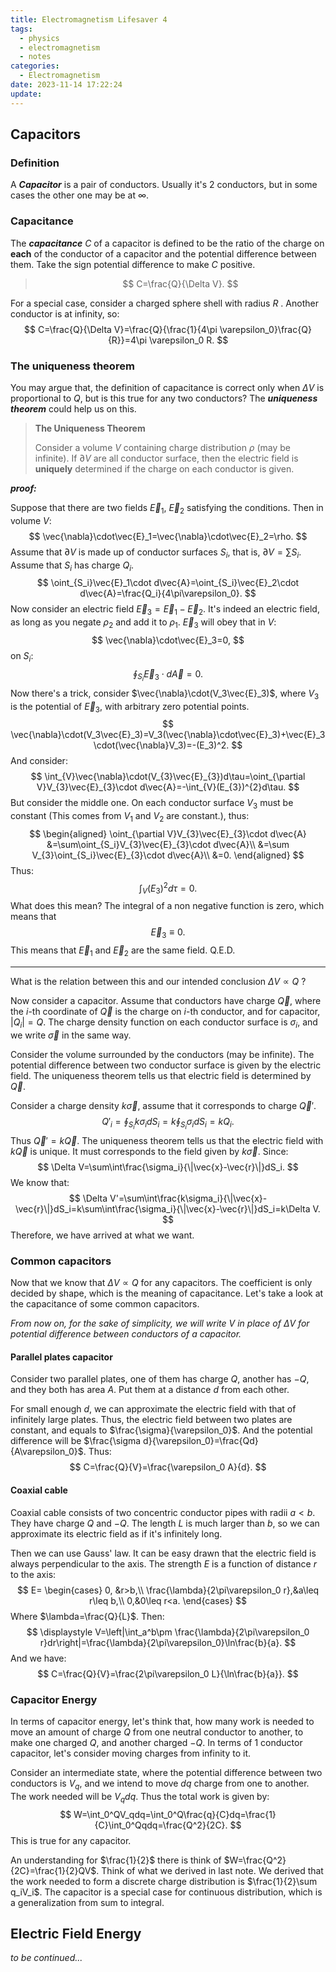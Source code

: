 ```yaml
---
title: Electromagnetism Lifesaver 4
tags:
  - physics
  - electromagnetism
  - notes
categories:
  - Electromagnetism
date: 2023-11-14 17:22:24
update:
---
```



## Capacitors

### Definition

A ***Capacitor*** is a pair of conductors. Usually it's 2 conductors, but in some cases the other one may be at $\infty$.

### Capacitance

The ***capacitance*** $C$ of a capacitor is defined to be the ratio of the charge on **each** of the conductor of a capacitor and the potential difference between them. Take the sign potential difference to make $C$ positive.

> $$
> C=\frac{Q}{\Delta V}.
> $$

<!-- more -->

For a special case, consider a charged sphere shell with radius $R$ . Another conductor is at infinity, so:
$$
C=\frac{Q}{\Delta V}=\frac{Q}{\frac{1}{4\pi \varepsilon_0}\frac{Q}{R}}=4\pi \varepsilon_0 R.
$$

### The uniqueness theorem

You may argue that, the definition of capacitance is correct only when $\Delta V$ is proportional to $Q$, but is this true for any two conductors? The ***uniqueness theorem*** could help us on this.

> **The Uniqueness Theorem**
>
> Consider a volume $V$ containing charge distribution $\rho$ (may be infinite). If $\partial V$ are all conductor surface, then the electric field is **uniquely** determined if the charge on each conductor is given.

***proof:***

Suppose that there are two fields $\vec{E}_1$, $\vec{E}_2$ satisfying the conditions. Then in volume $V$:
$$
\vec{\nabla}\cdot\vec{E}_1=\vec{\nabla}\cdot\vec{E}_2=\rho.
$$
Assume that $\partial V$ is made up of conductor surfaces $S_i$, that is, $\partial V=\sum S_i$. Assume that $S_i$ has charge $Q_i$.
$$
\oint_{S_i}\vec{E}_1\cdot d\vec{A}=\oint_{S_i}\vec{E}_2\cdot d\vec{A}=\frac{Q_i}{4\pi\varepsilon_0}.
$$
Now consider an electric field $\vec{E}_3=\vec{E}_1-\vec{E}_2$. It's indeed an electric field, as long as you negate $\rho_2$ and add it to $\rho_1$. $\vec{E}_3$ will obey that in $V$:
$$
\vec{\nabla}\cdot\vec{E}_3=0,
$$
on $S_i$:
$$
\oint_{S_i}\vec{E}_3\cdot d\vec{A}=0.
$$
Now there's a trick, consider $\vec{\nabla}\cdot(V_3\vec{E}_3)$, where $V_3$ is the potential of $\vec{E}_3$, with arbitrary zero potential points.
$$
\vec{\nabla}\cdot(V_3\vec{E}_3)=V_3(\vec{\nabla}\cdot\vec{E}_3)+\vec{E}_3\cdot(\vec{\nabla}V_3)=-(E_3)^2.
$$
And consider:
$$
\int_{V}\vec{\nabla}\cdot(V_{3}\vec{E}_{3})d\tau=\oint_{\partial V}V_{3}\vec{E}_{3}\cdot d\vec{A}=-\int_{V}(E_{3})^{2}d\tau.
$$
But consider the middle one. On each conductor surface $V_3$ must be constant (This comes from $V_1$ and $V_2$ are constant.), thus:
$$
\begin{aligned}
\oint_{\partial V}V_{3}\vec{E}_{3}\cdot d\vec{A}
&=\sum\oint_{S_i}V_{3}\vec{E}_{3}\cdot d\vec{A}\\
&=\sum V_{3}\oint_{S_i}\vec{E}_{3}\cdot d\vec{A}\\
&=0.
\end{aligned}
$$
Thus:
$$
\int_{V}(E_{3})^{2}d\tau=0.
$$
What does this mean? The integral of a non negative function is zero, which means that 
$$
\vec{E}_3\equiv 0.
$$
This means that $\vec{E}_1$ and $\vec{E}_2$ are the same field. Q.E.D.

-----

What is the relation between this and our intended conclusion $\Delta V\propto Q$ ? 

Now consider a capacitor. Assume that conductors have charge $\vec{Q}$, where the $i$-th coordinate of $\vec{Q}$ is the charge on $i$-th conductor, and for capacitor, $|Q_i|=Q$. The charge density function on each conductor surface is $\sigma_i$, and we write $\vec{\sigma}$ in the same way.

Consider the volume surrounded by the conductors (may be infinite). The potential difference between two conductor surface is given by the electric field. The uniqueness theorem tells us that electric field is determined by $\vec{Q}$. 

Consider a charge density $k\vec{\sigma}$, assume that it corresponds to charge $\vec{Q}'$.
$$
Q'_i=\oint_{S_i}k\sigma_idS_i=k\oint_{S_i}\sigma_idS_i=kQ_i.
$$
Thus $\vec{Q}'=k\vec{Q}$. The uniqueness theorem tells us that the electric field with $k\vec{Q}$ is unique. It must corresponds to the field given by $k\vec{\sigma}$. Since:
$$
\Delta V=\sum\int\frac{\sigma_i}{\|\vec{x}-\vec{r}\|}dS_i.
$$
We know that:
$$
\Delta V'=\sum\int\frac{k\sigma_i}{\|\vec{x}-\vec{r}\|}dS_i=k\sum\int\frac{\sigma_i}{\|\vec{x}-\vec{r}\|}dS_i=k\Delta V.
$$
Therefore, we have arrived at what we want.

### Common capacitors

Now that we know that $\Delta V\propto Q$ for any capacitors. The coefficient is only decided by shape, which is the meaning of capacitance. Let's take a look at the capacitance of some common capacitors.

*From now on, for the sake of simplicity, we will write $V$ in place of $\Delta V$ for potential difference between conductors of a capacitor.*

#### Parallel plates capacitor

Consider two parallel plates, one of them has charge $Q$, another has $-Q$, and they both has area $A$. Put them at a distance $d$ from each other.

For small enough $d$, we can approximate the electric field with that of infinitely large plates. Thus, the electric field between two plates are constant, and equals to $\frac{\sigma}{\varepsilon_0}$. And the potential difference will be $\frac{\sigma d}{\varepsilon_0}=\frac{Qd}{A\varepsilon_0}$. Thus:
$$
C=\frac{Q}{V}=\frac{\varepsilon_0 A}{d}.
$$

#### Coaxial cable

Coaxial cable consists of two concentric conductor pipes with radii $a<b$. They have charge $Q$ and $-Q$. The length $L$ is much larger than $b$, so we can approximate its electric field as if it's infinitely long. 

Then we can use Gauss' law. It can be easy drawn that the electric field is always perpendicular to the axis. The strength $E$ is a function of distance $r$ to the axis:
$$
E=
\begin{cases}
0, &r>b,\\
\frac{\lambda}{2\pi\varepsilon_0 r},&a\leq r\leq b,\\
0,&0\leq r<a.
\end{cases}
$$
Where $\lambda=\frac{Q}{L}$. Then:
$$
\displaystyle V=\left|\int_a^b\pm \frac{\lambda}{2\pi\varepsilon_0 r}dr\right|=\frac{\lambda}{2\pi\varepsilon_0}\ln\frac{b}{a}.
$$
And we have:
$$
C=\frac{Q}{V}=\frac{2\pi\varepsilon_0 L}{\ln\frac{b}{a}}.
$$

### Capacitor Energy

In terms of capacitor energy, let's think that, how many work is needed to move an amount of charge $Q$ from one neutral conductor to another, to make one charged $Q$, and another charged $-Q$. In terms of 1 conductor capacitor, let's consider moving charges from infinity to it.

Consider an intermediate state, where the potential difference between two conductors is $V_q$, and we intend to move $dq$ charge from one to another. The work needed will be $V_qdq$. Thus the total work is given by:
$$
W=\int_0^QV_qdq=\int_0^Q\frac{q}{C}dq=\frac{1}{C}\int_0^Qqdq=\frac{Q^2}{2C}.
$$
This is true for any capacitor. 

An understanding for $\frac{1}{2}$ there is think of $W=\frac{Q^2}{2C}=\frac{1}{2}QV$. Think of what we derived in last note. We derived that the work needed to form a discrete charge distribution is $\frac{1}{2}\sum q_iV_i$. The capacitor is a special case for continuous distribution, which is a generalization from sum to integral.

## Electric Field Energy

*to be continued...*